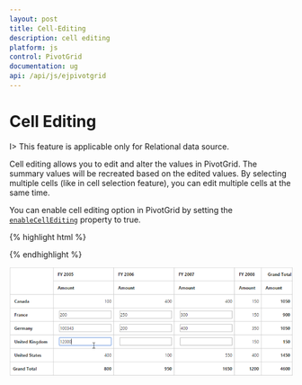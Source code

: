 ```yaml
---
layout: post
title: Cell-Editing
description: cell editing
platform: js
control: PivotGrid
documentation: ug
api: /api/js/ejpivotgrid
---
```


# Cell Editing

I> This feature is applicable only for Relational data source.

Cell editing allows you to edit and alter the values in PivotGrid. The summary values will be recreated based on the edited values. By selecting multiple cells (like in cell selection feature), you can edit multiple cells at the same time.
  
You can enable cell editing option in PivotGrid by setting the [`enableCellEditing`](/api/js/ejpivotgrid#members:enablecellediting) property to true.

{% highlight html %}

<script type="text/javascript">
    $(function() {
        $("#PivotGrid1").ejPivotGrid({
            //...
            enableCellEditing: true
        });
    });
</script>

{% endhighlight %}

![](Cell-Editing_images/celleditingclient.png)


